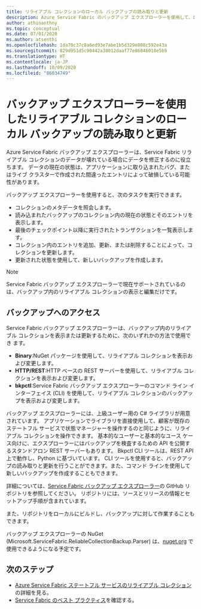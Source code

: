 ```yaml
---
title: リライアブル コレクションのローカル バックアップの読み取りと更新
description: Azure Service Fabric のバックアップ エクスプローラーを使用して、ローカルのリライアブル コレクションのバックアップを読み取り、更新します。
author: athinanthny
ms.topic: conceptual
ms.date: 07/01/2020
ms.author: atsenthi
ms.openlocfilehash: 1da70c37c8a6ed93e7abe1b5d329e808c592e43a
ms.sourcegitcommit: 829d951d5c90442a38012daaf77e86046018e5b9
ms.translationtype: HT
ms.contentlocale: ja-JP
ms.lasthandoff: 10/09/2020
ms.locfileid: "86034749"
---
```

# <a name="read-and-update-a-reliable-collections-backup-by-using-backup-explorer"></a>バックアップ エクスプローラーを使用したリライアブル コレクションのローカル バックアップの読み取りと更新

Azure Service Fabric バックアップ エクスプローラーは、Service Fabric リライアブル コレクションのデータが壊れている場合にデータを修正するのに役立ちます。 データの現在の状態は、アプリケーションに取り込まれたバグ、またはライブ クラスターで作成された間違ったエントリによって破損している可能性があります。

バックアップ エクスプローラーを使用すると、次のタスクを実行できます。
-   コレクションのメタデータを照会します。
-   読み込まれたバックアップのコレクション内の現在の状態とそのエントリを表示します。
-   最後のチェックポイント以降に実行されたトランザクションを一覧表示します。
-   コレクション内のエントリを追加、更新、または削除することによって、コレクションを更新します。
-   更新された状態を使用して、新しいバックアップを作成します。

> [!NOTE]
> Service Fabric バックアップ エクスプローラーで現在サポートされているのは、バックアップ内のリライアブル コレクションの表示と編集だけです。
>

## <a name="access-the-backup"></a>バックアップへのアクセス

Service Fabric バックアップ エクスプローラーは、バックアップ内のリライアブル コレクションを表示または更新するために、次のいずれかの方法で使用でき ます。
-   **Binary**:NuGet パッケージを使用して、リライアブル コレクションを表示および変更します。
-   **HTTP/REST**:HTTP ベースの REST サーバーを使用して、リライアブル コレクションを表示および変更します。
-   **bkpctl**:Service Fabric バックアップ エクスプローラーのコマンド ライン インターフェイス (CLI) を使用して、リライアブル コレクションのバックアップを表示および変更します。

バックアップ エクスプローラーには、上級ユーザー用の C# ライブラリが用意されています。 アプリケーションでライブラリを直接使用して、顧客が既存のステートフル サービスで状態マネージャーを操作するのと同じように、リライアブル コレクションを操作できます。 基本的なユーザーと基本的なユース ケース向けに、エクスプローラーにはバックアップを検査するための API を公開するスタンドアロン REST サーバーもあります。 Bkpctl CLI ツールは、REST API 上で動作し、Python に基づいています。 CLI ツールを使用すると、バックアップの読み取りと更新を行うことができます。また、コマンド ラインを使用して新しいバックアップを作成することもできます。

詳細については、[Service Fabric バックアップ エクスプローラー](https://github.com/microsoft/service-fabric-backup-explorer)の GitHub リポジトリを参照してください。 リポジトリには、ソースとリリースの情報とセットアップ手順が含まれています。

また、リポジトリをローカルにビルドし、バックアップに対して作業することもできます。
 
バックアップ エクスプローラーの NuGet (Microsoft.ServiceFabric.ReliableCollectionBackup.Parser) は、[nuget.org](https://www.nuget.org/) で使用できるようになる予定です。 

## <a name="next-steps"></a>次のステップ

* [Azure Service Fabric ステートフル サービスのリライアブル コレクション](service-fabric-reliable-services-reliable-collections.md)の詳細を見る。
* [Service Fabric のベスト プラクティス](service-fabric-best-practices-overview.md)を確認する。

